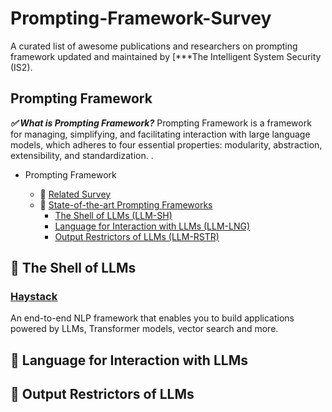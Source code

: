 # Prompting-Framework-Survey
A curated list of awesome publications and researchers on prompting framework updated and maintained by [***The Intelligent System Security (IS2).

## Prompting Framework

***✅ What is Prompting Framework?*** Prompting Framework is a framework for managing, simplifying, and facilitating interaction with large language models, which adheres to four essential properties: modularity, abstraction, extensibility, and standardization. .


- Prompting Framework

  * 🌟 [Related Survey](#Related-Survey)
  * 🌟 [State-of-the-art Prompting Frameworks](#State-of-the-art-Prompting-Frameworks)
    + [The Shell of LLMs (LLM-SH)](#The-Shell-of-LLMs)
    + [Language for Interaction with LLMs (LLM-LNG)](#Language-for-Interaction-with-LLMs)
    + [Output Restrictors of LLMs (LLM-RSTR)](#Output-Restrictors-of-LLMs)

## 💫 The Shell of LLMs
###  [**Haystack**](https://github.com/deepset-ai/haystack) 
An end-to-end NLP framework that enables you to build applications powered by LLMs, Transformer models, vector search and more.


## 💫 Language for Interaction with LLMs

## 💫 Output Restrictors of LLMs
